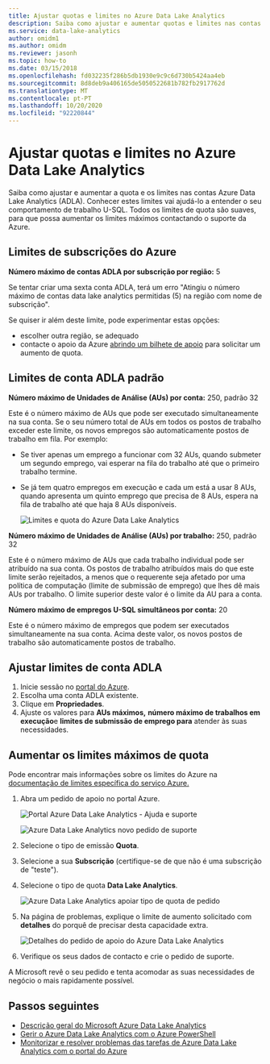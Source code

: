 ```yaml
---
title: Ajustar quotas e limites no Azure Data Lake Analytics
description: Saiba como ajustar e aumentar quotas e limites nas contas Azure Data Lake Analytics (ADLA).
ms.service: data-lake-analytics
author: omidm1
ms.author: omidm
ms.reviewer: jasonh
ms.topic: how-to
ms.date: 03/15/2018
ms.openlocfilehash: fd032235f286b5db1930e9c9c6d730b5424aa4eb
ms.sourcegitcommit: 8d8deb9a406165de5050522681b782fb2917762d
ms.translationtype: MT
ms.contentlocale: pt-PT
ms.lasthandoff: 10/20/2020
ms.locfileid: "92220844"
---
```

# <a name="adjust-quotas-and-limits-in-azure-data-lake-analytics"></a>Ajustar quotas e limites no Azure Data Lake Analytics

Saiba como ajustar e aumentar a quota e os limites nas contas Azure Data Lake Analytics (ADLA). Conhecer estes limites vai ajudá-lo a entender o seu comportamento de trabalho U-SQL. Todos os limites de quota são suaves, para que possa aumentar os limites máximos contactando o suporte da Azure.

## <a name="azure-subscriptions-limits"></a>Limites de subscrições do Azure

**Número máximo de contas ADLA por subscrição por região:**  5

Se tentar criar uma sexta conta ADLA, terá um erro "Atingiu o número máximo de contas data lake analytics permitidas (5) na região com nome de subscrição".

Se quiser ir além deste limite, pode experimentar estas opções:

- escolher outra região, se adequado
- contacte o apoio da Azure [abrindo um bilhete de apoio](#increase-maximum-quota-limits) para solicitar um aumento de quota.

## <a name="default-adla-account-limits"></a>Limites de conta ADLA padrão

**Número máximo de Unidades de Análise (AUs) por conta:** 250, padrão 32

Este é o número máximo de AUs que pode ser executado simultaneamente na sua conta. Se o seu número total de AUs em todos os postos de trabalho exceder este limite, os novos empregos são automaticamente postos de trabalho em fila. Por exemplo:

- Se tiver apenas um emprego a funcionar com 32 AUs, quando submeter um segundo emprego, vai esperar na fila do trabalho até que o primeiro trabalho termine.
- Se já tem quatro empregos em execução e cada um está a usar 8 AUs, quando apresenta um quinto emprego que precisa de 8 AUs, espera na fila de trabalho até que haja 8 AUs disponíveis.

    ![Limites e quota do Azure Data Lake Analytics](./media/data-lake-analytics-quota-limits/adjust-quota-limits.png)

**Número máximo de Unidades de Análise (AUs) por trabalho:** 250, padrão 32

Este é o número máximo de AUs que cada trabalho individual pode ser atribuído na sua conta. Os postos de trabalho atribuídos mais do que este limite serão rejeitados, a menos que o requerente seja afetado por uma política de computação (limite de submissão de emprego) que lhes dê mais AUs por trabalho. O limite superior deste valor é o limite da AU para a conta.

**Número máximo de empregos U-SQL simultâneos por conta:** 20

Este é o número máximo de empregos que podem ser executados simultaneamente na sua conta. Acima deste valor, os novos postos de trabalho são automaticamente postos de trabalho.

## <a name="adjust-adla-account-limits"></a>Ajustar limites de conta ADLA

1. Inicie sessão no [portal do Azure](https://portal.azure.com).
2. Escolha uma conta ADLA existente.
3. Clique em **Propriedades**.
4. Ajuste os valores para **AUs máximos,** **número máximo de trabalhos em execução**e **limites de submissão de emprego para** atender às suas necessidades.

## <a name="increase-maximum-quota-limits"></a>Aumentar os limites máximos de quota

Pode encontrar mais informações sobre os limites do Azure na [documentação de limites específica do serviço Azure.](../azure-resource-manager/management/azure-subscription-service-limits.md#data-lake-analytics-limits)

1. Abra um pedido de apoio no portal Azure.

   ![Portal Azure Data Lake Analytics - Ajuda e suporte](./media/data-lake-analytics-quota-limits/data-lake-analytics-quota-help-support.png)

   ![Azure Data Lake Analytics novo pedido de suporte](./media/data-lake-analytics-quota-limits/data-lake-analytics-quota-support-request.png)

2. Selecione o tipo de emissão **Quota**.

3. Selecione a sua **Subscrição** (certifique-se de que não é uma subscrição de "teste").

4. Selecione o tipo de quota **Data Lake Analytics**.

   ![Azure Data Lake Analytics apoiar tipo de quota de pedido](./media/data-lake-analytics-quota-limits/data-lake-analytics-quota-support-request-basics.png)

5. Na página de problemas, explique o limite de aumento solicitado com **detalhes** do porquê de precisar desta capacidade extra.

   ![Detalhes do pedido de apoio do Azure Data Lake Analytics](./media/data-lake-analytics-quota-limits/data-lake-analytics-quota-support-request-details.png)

6. Verifique os seus dados de contacto e crie o pedido de suporte.

A Microsoft revê o seu pedido e tenta acomodar as suas necessidades de negócio o mais rapidamente possível.

## <a name="next-steps"></a>Passos seguintes

- [Descrição geral do Microsoft Azure Data Lake Analytics](data-lake-analytics-overview.md)
- [Gerir o Azure Data Lake Analytics com o Azure PowerShell](data-lake-analytics-manage-use-powershell.md)
- [Monitorizar e resolver problemas das tarefas de Azure Data Lake Analytics com o portal do Azure](data-lake-analytics-monitor-and-troubleshoot-jobs-tutorial.md)
